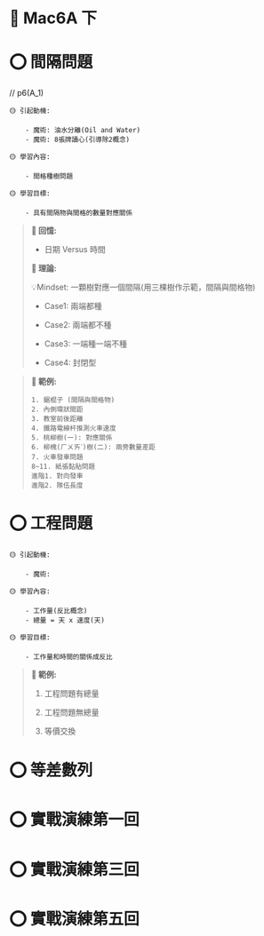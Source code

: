 # 📖 Mac6A 下

# ⭕ 間隔問題
// p6(A_1)

```說課
🟡 引起動機: 

    - 魔術: 油水分離(Oil and Water)
    - 魔術: 8張牌讀心(引導除2概念)

🟡 學習內容: 

    - 間格種樹問題

🟡 學習目標: 

    - 具有間隔物與間格的數量對應關係

```

> **📌 回憶:**
>
> - 日期 Versus 時間
>
> **📌 理論:**
>
> 💡Mindset: 一顆樹對應一個間隔(用三棵樹作示範，間隔與間格物)
>
> - Case1: 兩端都種
>
> - Case2: 兩端都不種
>
> - Case3: 一端種一端不種
>
> - Case4: 封閉型

> **📌 範例:**
>
> ```Demo
> 1. 鋸棍子 (間隔與間格物)
> 2. 內側環狀間距
> 3. 教室前後距離
> 4. 鐵路電線杆推測火車速度
> 5. 桃柳樹(一): 對應關係
> 6. 柳槐(ㄏㄨㄞˊ)樹(二): 兩旁數量差距
> 7. 火車發車問題
> 8~11. 紙張黏貼問題
> 進階1. 對向發車
> 進階2. 隊伍長度
> ```

# ⭕ 工程問題

```說課
🟡 引起動機: 

    - 魔術: 

🟡 學習內容: 

    - 工作量(反比概念)
    - 總量 = 天 x 速度(天)

🟡 學習目標: 

    - 工作量和時間的關係成反比
```

> **📌 範例:**
>
> 1. 工程問題有總量
>
> 2. 工程問題無總量
>
> 3. 等價交換
>

# ⭕ 等差數列

# ⭕ 實戰演練第一回

# ⭕ 實戰演練第三回

# ⭕ 實戰演練第五回

